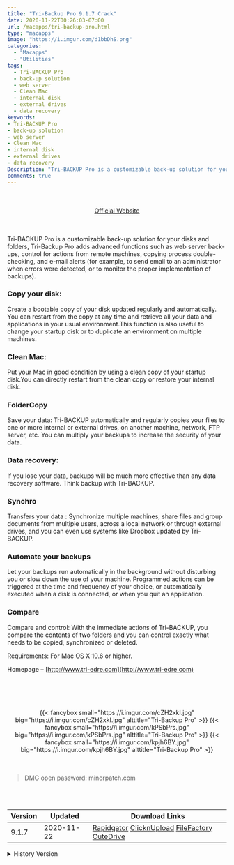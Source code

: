 ```yaml
---
title: "Tri-Backup Pro 9.1.7 Crack"
date: 2020-11-22T00:26:03-07:00
url: /macapps/tri-backup-pro.html
type: "macapps"
image: "https://i.imgur.com/d1bbDhS.png"
categories:
  - "Macapps"
  - "Utilities"
tags:
  - Tri-BACKUP Pro
  - back-up solution
  - web server
  - Clean Mac
  - internal disk
  - external drives
  - data recovery
keywords:
- Tri-BACKUP Pro
- back-up solution
- web server
- Clean Mac
- internal disk
- external drives
- data recovery
Description: "Tri-BACKUP Pro is a customizable back-up solution for your disks and folders, Tri-Backup Pro adds advanced functions such as web server back-ups, control for actions from remote machines, copying process double-checking, and e-mail alerts"
comments: true
---
```


<br/>
<br/>
<center>
<a href="http://www.tri-edre.com" target="blank"><div class="border px-4 border-blue-500 rounded-lg transition duration-500 
    ease-in-out w-48 text-lg text-blue-500 text-center hover:bg-blue-500 hover:text-white">
  Official Website 
</div></a>
</center>
<br/>
<br/>

Tri-BACKUP Pro is a customizable back-up solution for your disks and folders, Tri-Backup Pro adds advanced functions such as web server back-ups, control for actions from remote machines, copying process double-checking, and e-mail alerts (for example, to send email to an administrator when errors were detected, or to monitor the proper implementation of backups).

### Copy your disk:

Create a bootable copy of your disk updated regularly and automatically. You can restart from the copy at any time and retrieve all your data and applications in your usual environment.This function is also useful to change your startup disk or to duplicate an environment on multiple machines.

### Clean Mac:

Put your Mac in good condition by using a clean copy of your startup disk.You can directly restart from the clean copy or restore your internal disk.

### FolderCopy

Save your data: Tri-BACKUP automatically and regularly copies your files to one or more internal or external drives, on another machine, network, FTP server, etc.
You can multiply your backups to increase the security of your data.

### Data recovery:

If you lose your data, backups will be much more effective than any data recovery software. Think backup with Tri-BACKUP.

### Synchro

Transfers your data : Synchronize multiple machines, share files and group documents from multiple users, across a local network or through external drives, and you can even use systems like Dropbox updated by Tri-BACKUP.

### Automate your backups

Let your backups run automatically in the background without disturbing you or slow down the use of your machine.
Programmed actions can be triggered at the time and frequency of your choice, or automatically executed when a disk is connected, or when you quit an application.

### Compare

Compare and control: With the immediate actions of Tri-BACKUP, you compare the contents of two folders and you can control exactly what needs to be copied, synchronized or deleted.

Requirements: For Mac OS X 10.6 or higher.

Homepage – [http://www.tri-edre.com](http://www.tri-edre.com)

<br/>
<br/>
<script async src="https://pagead2.googlesyndication.com/pagead/js/adsbygoogle.js"></script>
<ins class="adsbygoogle"
     style="display:block; text-align:center;"
     data-ad-layout="in-article"
     data-ad-format="fluid"
     data-ad-client="ca-pub-8746275014476192"
     data-ad-slot="5144997159"></ins>
<script>
     (adsbygoogle = window.adsbygoogle || []).push({});
</script>
<br/>
<br/>


<center>

<div class="w-full grid grid-cols-3 flex gap-2">
{{< fancybox small="https://i.imgur.com/cZH2xkI.jpg" big="https://i.imgur.com/cZH2xkI.jpg" alttitle="Tri-Backup Pro" >}}
{{< fancybox small="https://i.imgur.com/kPSbPrs.jpg" big="https://i.imgur.com/kPSbPrs.jpg" alttitle="Tri-Backup Pro" >}}
{{< fancybox small="https://i.imgur.com/kpjh6BY.jpg" big="https://i.imgur.com/kpjh6BY.jpg" alttitle="Tri-Backup Pro" >}}
</div>

</center>

<br/>
<br/>


> DMG open password: minorpatch.com

<br/>

<br/>
<div id="history_version" class="history_version">

| Version | Updated | Download Links |
| ---- | ---- | ---- |
| 9.1.7 | 2020-11-22 | [Rapidgator](https://ouo.io/6jroFA)   [ClicknUpload](https://ouo.io/fssp2m)   [FileFactory](https://ouo.io/uuuxLg)   [CuteDrive](https://ouo.io/uuuxLg) |
<details>
<summary>History Version</summary>

| Version | Updated | Download Links |
| ---- | ---- | ---- |
| 9.1.3 | 2020-02-26 | [UsersCloud](https://ouo.io/WtGBOI)   [ClicknUpload](https://ouo.io/zPeeP1)   [FileFactory](https://ouo.io/TBDSQZ)   [CuteDrive](https://ouo.io/HaUCXz) |
</details>

</div>

